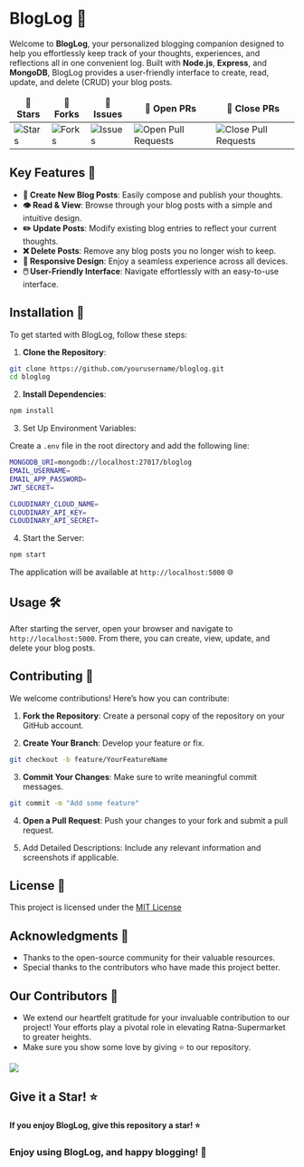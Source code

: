 # BlogLog 📝

Welcome to **BlogLog**, your personalized blogging companion designed to help you effortlessly keep track of your thoughts, experiences, and reflections all in one convenient log. Built with **Node.js**, **Express**, and **MongoDB**, BlogLog provides a user-friendly interface to create, read, update, and delete (CRUD) your blog posts.

<table align="center">
    <thead align="center">
        <tr border: 2px;>
            <td><b>🌟 Stars</b></td>
            <td><b>🍴 Forks</b></td>
            <td><b>🐛 Issues</b></td>
            <td><b>🔔 Open PRs</b></td>
            <td><b>🔕 Close PRs</b></td>
        </tr>
     </thead>
    <tbody>
         <tr>
            <td><img alt="Stars" src="https://img.shields.io/github/stars/jinx-vi-0/BlogLog?style=flat&logo=github"/></td>
             <td><img alt="Forks" src="https://img.shields.io/github/forks/jinx-vi-0/BlogLog?style=flat&logo=github"/></td>
            <td><img alt="Issues" src="https://img.shields.io/github/issues/jinx-vi-0/BlogLog?style=flat&logo=github"/></td>
            <td><img alt="Open Pull Requests" src="https://img.shields.io/github/issues-pr/jinx-vi-0/BlogLog?style=flat&logo=github"/></td>
           <td><img alt="Close Pull Requests" src="https://img.shields.io/github/issues-pr-closed/jinx-vi-0/BlogLog?style=flat&color=critical&logo=github"/></td>
        </tr>
    </tbody>
</table>

## Key Features 🌟

- **📝 Create New Blog Posts**: Easily compose and publish your thoughts.
- **👁️ Read & View**: Browse through your blog posts with a simple and intuitive design.
- **✏️ Update Posts**: Modify existing blog entries to reflect your current thoughts.
- **❌ Delete Posts**: Remove any blog posts you no longer wish to keep.
- **📱 Responsive Design**: Enjoy a seamless experience across all devices.
- **🖱️ User-Friendly Interface**: Navigate effortlessly with an easy-to-use interface.

## Installation 🚀

To get started with BlogLog, follow these steps:

1. **Clone the Repository**:
```bash
git clone https://github.com/yourusername/bloglog.git
cd bloglog
```

2. **Install Dependencies**:
```bash
npm install
```

3. Set Up Environment Variables:

Create a `.env` file in the root directory and add the following line:
```bash
MONGODB_URI=mongodb://localhost:27017/bloglog
EMAIL_USERNAME=
EMAIL_APP_PASSWORD=
JWT_SECRET=

CLOUDINARY_CLOUD_NAME=
CLOUDINARY_API_KEY=
CLOUDINARY_API_SECRET=
```

4. Start the Server:
```bash
npm start
```

The application will be available at `http://localhost:5000` 🌐

## Usage 🛠️
After starting the server, open your browser and navigate to `http://localhost:5000`. From there, you can create, view, update, and delete your blog posts.

## Contributing 🤝
We welcome contributions! Here’s how you can contribute:

1. **Fork the Repository**: Create a personal copy of the repository on your GitHub account.

2. **Create Your Branch**: Develop your feature or fix.
```bash
git checkout -b feature/YourFeatureName
```

3. **Commit Your Changes**: Make sure to write meaningful commit messages.
```bash
git commit -m "Add some feature"
```

4. **Open a Pull Request**: Push your changes to your fork and submit a pull request.

5. Add Detailed Descriptions: Include any relevant information and screenshots if applicable.


## License 📜
This project is licensed under the [MIT License](LICENSE)

## Acknowledgments 🙌

- Thanks to the open-source community for their valuable resources.
- Special thanks to the contributors who have made this project better.


## Our Contributors 👀 

- We extend our heartfelt gratitude for your invaluable contribution to our project! Your efforts play a pivotal role in elevating Ratna-Supermarket to greater heights.
- Make sure you show some love by giving ⭐ to our repository.

<div>

  <a href="https://github.com/jinx-vi-0/BlogLog">
    <img src="https://contrib.rocks/image?repo=jinx-vi-0/BlogLog&&max=1000" />
  </a>
</div>

## Give it a Star! ⭐ 
#### If you enjoy BlogLog, give this repository a star! ⭐

### Enjoy using BlogLog, and happy blogging! 🌈
